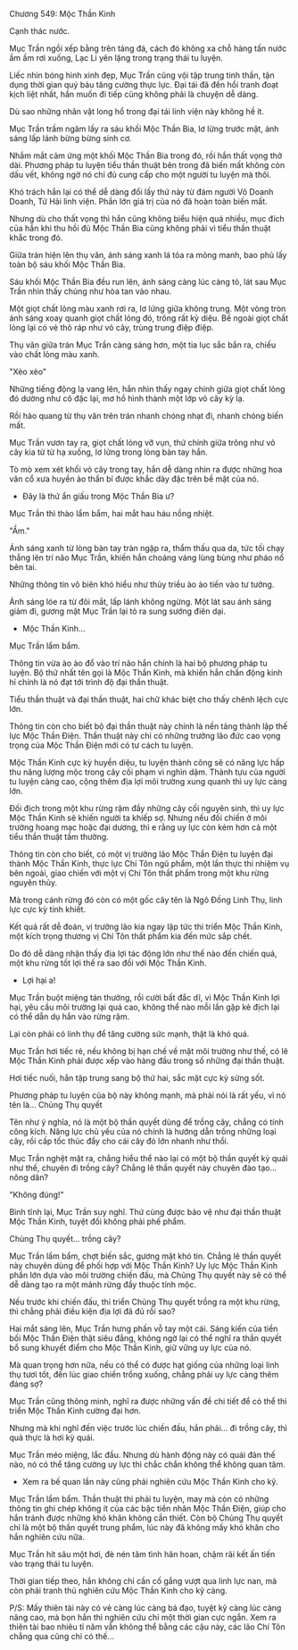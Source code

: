 




Chương 549: Mộc Thần Kinh


Cạnh thác nước.

Mục Trần ngồi xếp bằng trên tảng đá, cách đó không xa chỗ hàng tấn nước ầm ầm rơi xuống, Lạc Li yên lặng trong trạng thái tu luyện.

Liếc nhìn bóng hình xinh đẹp, Mục Trần cũng vội tập trung tinh thần, tận dụng thời gian quý báu tăng cường thực lực. Đại tái đã đến hồi tranh đoạt kịch liệt nhất, hắn muốn đi tiếp cũng không phải là chuyện dễ dàng.

Dù sao những nhân vật long hổ trong đại tái linh viện này không hề ít.

Mục Trần trầm ngâm lấy ra sáu khối Mộc Thần Bia, lơ lửng trước mặt, ánh sáng lấp lánh bừng bừng sinh cơ.

Nhắm mắt cảm ứng một khối Mộc Thần Bia trong đó, rồi hắn thất vọng thở dài. Phương pháp tu luyện tiểu thần thuật bên trong đã biến mất không còn dấu vết, không ngờ nó chỉ đủ cung cấp cho một người tu luyện mà thôi.

Khó trách hắn lại có thể dễ dàng đổi lấy thứ này từ đám người Võ Doanh Doanh, Tứ Hải linh viện. Phần lớn giá trị của nó đã hoàn toàn biến mất.

Nhưng dù cho thất vọng thì hắn cũng không biểu hiện quá nhiều, mục đích của hắn khi thu hồi đủ Mộc Thần Bia cũng không phải vì tiểu thần thuật khắc trong đó.

Giữa trán hiện lên thụ văn, ánh sáng xanh lá tỏa ra mỏng manh, bao phủ lấy toàn bộ sáu khối Mộc Thần Bia.

Sáu khối Mộc Thần Bia đều run lên, ánh sáng càng lúc càng tỏ, lát sau Mục Trần nhìn thấy chúng như hòa tan vào nhau.

Một giọt chất lỏng màu xanh rơi ra, lơ lửng giữa không trung. Một vòng tròn ánh sáng xoay quanh giọt chất lỏng đó, trông rất kỳ diệu. Bề ngoài giọt chất lỏng lại có vẻ thô ráp như vỏ cây, trùng trung điệp điệp.

Thụ văn giữa trán Mục Trần càng sáng hơn, một tia lục sắc bắn ra, chiếu vào chất lỏng màu xanh.

"Xèo xèo"

Những tiếng động lạ vang lên, hắn nhìn thấy ngay chính giữa giọt chất lỏng đó dường như cô đặc lại, mơ hồ hình thành một lớp vỏ cây kỳ lạ.

Rồi hào quang từ thụ văn trên trán nhanh chóng nhạt đi, nhanh chóng biến mất.

Mục Trần vươn tay ra, giọt chất lỏng vỡ vụn, thứ chính giữa trông như vỏ cây kia từ từ hạ xuống, lơ lửng trong lòng bàn tay hắn.

Tò mò xem xét khối vỏ cây trong tay, hắn dễ dàng nhìn ra được những hoa văn cổ xưa huyền ảo thần bí được khắc dày đặc trên bề mặt của nó.

- Đây là thứ ẩn giấu trong Mộc Thần Bia ư?

Mục Trần thì thào lẩm bẩm, hai mắt hau háu nồng nhiệt.

"Ầm."

Ánh sáng xanh từ lòng bàn tay tràn ngập ra, thẩm thấu qua da, tức tối chạy thẳng lên trí não Mục Trần, khiến hắn choáng váng lùng bùng như pháo nổ bên tai.

Những thông tin vô biên khó hiểu như thủy triều ào ào tiến vào tư tưởng.

Ánh sáng lóe ra từ đôi mắt, lấp lánh không ngừng. Một lát sau ánh sáng giảm đi, gương mặt Mục Trần lại tỏ ra sung sướng điên dại.

- Mộc Thần Kinh...

Mục Trần lẩm bẩm.

Thông tin vừa ào ào đổ vào trí não hắn chính là hai bộ phương pháp tu luyện. Bộ thứ nhất tên gọi là Mộc Thần Kinh, mà khiến hắn chấn động kinh hỉ chính là nó đạt tới trình độ đại thần thuật.

Tiểu thần thuật và đại thần thuật, hai chữ khác biệt cho thấy chênh lệch cực lớn.

Thông tin còn cho biết bộ đại thần thuật này chính là nền tảng thành lập thế lực Mộc Thần Điện. Thần thuật này chỉ có những trưởng lão đức cao vọng trọng của Mộc Thần Điện mới có tư cách tu luyện.

Mộc Thần Kinh cực kỳ huyền diệu, tu luyện thành công sẽ có năng lực hấp thu năng lượng mộc trong cây cối phạm vi nghìn dặm. Thành tựu của người tu luyện càng cao, cộng thêm địa lợi môi trường xung quanh thì uy lực càng lớn.

Đối địch trong một khu rừng rậm đầy những cây cối nguyên sinh, thì uy lực Mộc Thần Kinh sẽ khiến người ta khiếp sợ. Nhưng nếu đối chiến ở môi trường hoang mạc hoặc đại dương, thì e rằng uy lực còn kém hơn cả một tiểu thần thuật tầm thường.

Thông tin còn cho biết, có một vị trưởng lão Mộc Thần Điện tu luyện đại thành Mộc Thần Kinh, thực lực Chí Tôn ngũ phẩm, một lần thực thi nhiệm vụ bên ngoài, giao chiến với một vị Chí Tôn thất phẩm trong một khu rừng nguyên thủy.

Mà trong cánh rừng đó còn có một gốc cây tên là Ngô Đồng Linh Thụ, linh lực cực kỳ tinh khiết.

Kết quả rất dễ đoán, vị trưởng lão kia ngay lập tức thi triển Mộc Thần Kinh, một kích trọng thương vị Chí Tôn thất phẩm kia đến mức sắp chết.

Do đó dễ dàng nhận thấy địa lợi tác động lớn như thế nào đến chiến quả, một khu rừng tốt lợi thế ra sao đối với Mộc Thần Kinh.

- Lợi hại a!

Mục Trần buột miệng tán thưởng, rồi cười bất đắc dĩ, vì Mộc Thần Kinh lợi hại, yêu cầu môi trường lại quá cao, không thể nào mỗi lần gặp kẻ địch lại có thể dẫn dụ hắn vào rừng rậm.

Lại còn phải có linh thụ để tăng cường sức mạnh, thật là khó quá.

Mục Trần hơi tiếc rẻ, nếu không bị hạn chế về mặt môi trường như thế, có lẽ Mộc Thần Kinh phải được xếp vào hàng đầu trong số những đại thần thuật.

Hơi tiếc nuối, hắn tập trung sang bộ thứ hai, sắc mặt cực kỳ sửng sốt.

Phương pháp tu luyện của bộ này không mạnh, mà phải nói là rất yếu, vì nó tên là... Chủng Thụ quyết

Tên như ý nghĩa, nó là một bộ thần quyết dùng để trồng cây, chẳng có tính công kích. Năng lực chủ yếu của nó chính là hướng dẫn trồng những loại cây, rồi cấp tốc thúc đẩy cho cái cây đó lớn nhanh như thổi.

Mục Trần nghệt mặt ra, chẳng hiểu thể nào lại có một bộ thần quyết kỳ quái như thế, chuyên đi trồng cây? Chẳng lẽ thần quyết này chuyên đào tạo... nông dân?

"Không đúng!"

Bình tĩnh lại, Mục Trần suy nghĩ. Thứ cùng được bảo vệ như đại thần thuật Mộc Thần Kinh, tuyệt đối không phải phế phẩm.

Chủng Thụ quyết... trồng cây?

Mục Trần lẩm bẩm, chợt biến sắc, gương mặt khó tin. Chẳng lẽ thần quyết này chuyên dùng để phối hợp với Mộc Thần Kinh? Uy lực Mộc Thần Kinh phần lớn dựa vào môi trường chiến đấu, mà Chủng Thụ quyết này sẽ có thể dễ dàng tạo ra một mảnh rừng đầy thuộc tính mộc.

Nếu trước khi chiến đấu, thi triển Chủng Thụ quyết trồng ra một khu rừng, thì chẳng phải điều kiện địa lợi đã đủ rồi sao?

Hai mắt sáng lên, Mục Trần hưng phấn vỗ tay một cái. Sáng kiến của tiền bối Mộc Thần Điện thật siêu đẳng, không ngờ lại có thể nghĩ ra thần quyết bổ sung khuyết điểm cho Mộc Thần Kinh, giữ vững uy lực của nó.

Mà quan trọng hơn nữa, nếu có thể có được hạt giống của những loại linh thụ tươi tốt, đến lúc giao chiến trồng xuống, chẳng phải uy lực càng thêm đáng sợ?

Mục Trần cũng thông minh, nghĩ ra được những vấn đề chi tiết để có thể thi triển Mộc Thần Kinh cường đại hơn.

Nhưng mà khi nghĩ đến việc trước lúc chiến đấu, hắn phải... đi trồng cây, thì quả thực là hơi kỳ quái.

Mục Trần méo miệng, lắc đầu. Nhưng dù hành động này có quái đản thế nào, nó có thể tăng cường uy lực thì chắc chắn không thể không quan tâm.

- Xem ra bế quan lần này cũng phải nghiên cứu Mộc Thần Kinh cho kỹ.

Mục Trần lẩm bẩm. Thần thuật thì phải tu luyện, may mà còn có những thông tin ghi chép không ít của các bậc tiền nhân Mộc Thần Điện, giúp cho hắn tránh được những khó khăn không cần thiết. Còn bộ Chủng Thụ quyết chỉ là một bộ thần quyết trung phẩm, lúc này đã không mấy khó khăn cho hắn nghiên cứu nữa.

Mục Trần hít sâu một hơi, đè nén tâm tình hân hoan, chậm rãi kết ấn tiến vào trạng thái tu luyện.

Thời gian tiếp theo, hắn không chỉ cần cố gắng vượt qua linh lực nan, mà còn phải tranh thủ nghiên cứu Mộc Thần Kinh cho kỹ càng.

P/S: Mấy thiên tài này có vẻ càng lúc càng bá đạo, tuyệt kỹ càng lúc càng nâng cao, mà bọn hắn thì nghiên cứu chỉ một thời gian cực ngắn. Xem ra thiên tài bao nhiêu tỉ năm vẫn không thể bằng các cậu này, các lão Chí Tôn chẳng qua cũng chỉ có thế...




